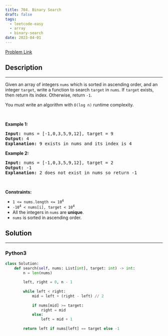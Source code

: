 ```yaml
---
title: 704. Binary Search
draft: false
tags: 
  - leetcode-easy
  - array
  - binary-search
date: 2023-04-01
---
```


[Problem Link](https://leetcode.com/problems/binary-search/)

## Description

---
<p>Given an array of integers <code>nums</code> which is sorted in ascending order, and an integer <code>target</code>, write a function to search <code>target</code> in <code>nums</code>. If <code>target</code> exists, then return its index. Otherwise, return <code>-1</code>.</p>

<p>You must write an algorithm with <code>O(log n)</code> runtime complexity.</p>

<p>&nbsp;</p>
<p><strong class="example">Example 1:</strong></p>

<pre>
<strong>Input:</strong> nums = [-1,0,3,5,9,12], target = 9
<strong>Output:</strong> 4
<strong>Explanation:</strong> 9 exists in nums and its index is 4
</pre>

<p><strong class="example">Example 2:</strong></p>

<pre>
<strong>Input:</strong> nums = [-1,0,3,5,9,12], target = 2
<strong>Output:</strong> -1
<strong>Explanation:</strong> 2 does not exist in nums so return -1
</pre>

<p>&nbsp;</p>
<p><strong>Constraints:</strong></p>

<ul>
	<li><code>1 &lt;= nums.length &lt;= 10<sup>4</sup></code></li>
	<li><code>-10<sup>4</sup> &lt; nums[i], target &lt; 10<sup>4</sup></code></li>
	<li>All the integers in <code>nums</code> are <strong>unique</strong>.</li>
	<li><code>nums</code> is sorted in ascending order.</li>
</ul>


## Solution

---
### Python3
``` py title='binary-search'
class Solution:
    def search(self, nums: List[int], target: int) -> int:
        n = len(nums)
        
        left, right = 0, n - 1
        
        while left < right:
            mid = left + (right - left) // 2
            
            if nums[mid] >= target:
                right = mid
            else:
                left = mid + 1
        
        return left if nums[left] == target else -1
```

